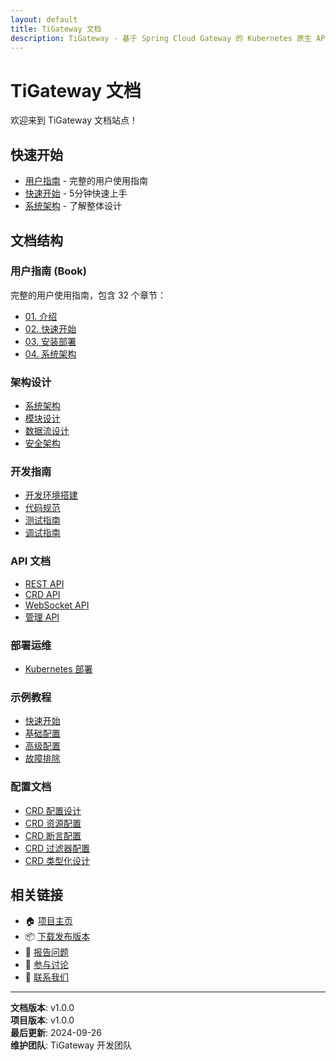 ```yaml
---
layout: default
title: TiGateway 文档
description: TiGateway - 基于 Spring Cloud Gateway 的 Kubernetes 原生 API 网关
---
```


# TiGateway 文档

欢迎来到 TiGateway 文档站点！

## 快速开始

- [用户指南](/book/) - 完整的用户使用指南
- [快速开始](/examples/quick-start.md) - 5分钟快速上手
- [系统架构](/architecture/system-architecture.md) - 了解整体设计

## 文档结构

### 用户指南 (Book)
完整的用户使用指南，包含 32 个章节：

- [01. 介绍](/book/01-introduction.md)
- [02. 快速开始](/book/02-quick-start.md)
- [03. 安装部署](/book/03-installation.md)
- [04. 系统架构](/book/04-architecture.md)

### 架构设计
- [系统架构](/architecture/system-architecture.md)
- [模块设计](/architecture/module-design.md)
- [数据流设计](/architecture/data-flow.md)
- [安全架构](/architecture/security.md)

### 开发指南
- [开发环境搭建](/development/setup.md)
- [代码规范](/development/coding-standards.md)
- [测试指南](/development/testing.md)
- [调试指南](/development/debugging.md)

### API 文档
- [REST API](/api/rest-api.md)
- [CRD API](/api/crd-api.md)
- [WebSocket API](/api/websocket-api.md)
- [管理 API](/api/management-api.md)

### 部署运维
- [Kubernetes 部署](/deployment/kubernetes.md)

### 示例教程
- [快速开始](/examples/quick-start.md)
- [基础配置](/examples/basic-config.md)
- [高级配置](/examples/advanced-config.md)
- [故障排除](/examples/troubleshooting.md)

### 配置文档
- [CRD 配置设计](/configuration/crd-configuration-design.md)
- [CRD 资源配置](/configuration/crd-resource-configuration.md)
- [CRD 断言配置](/configuration/crd-predicate-configuration.md)
- [CRD 过滤器配置](/configuration/crd-filter-configuration.md)
- [CRD 类型化设计](/configuration/crd-typed-design.md)

## 相关链接

- 🏠 [项目主页](https://github.com/tigateway/tigateway)
- 📦 [下载发布版本](https://github.com/tigateway/tigateway/releases)
- 🐛 [报告问题](https://github.com/tigateway/tigateway/issues)
- 💬 [参与讨论](https://github.com/tigateway/tigateway/discussions)
- 📧 [联系我们](mailto:support@tigateway.cn)

---

**文档版本**: v1.0.0  
**项目版本**: v1.0.0  
**最后更新**: 2024-09-26  
**维护团队**: TiGateway 开发团队
